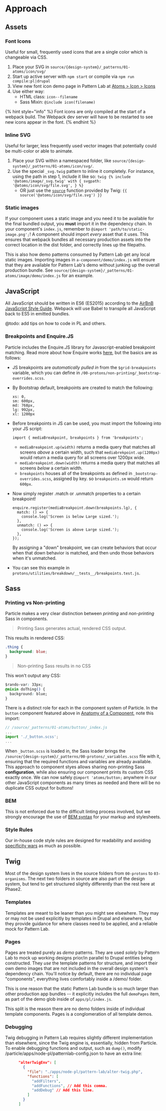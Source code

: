 # Approach

## Assets

### Font Icons

Useful for small, frequently used icons that are a single color which is changeable via CSS.

1. Place your SVG in `source/{design-system}/_patterns/01-atoms/icon/svg/`
2. Start up active server with `npm start` or compile via `npm run compile:pl|drupal`
3. View new font icon demo page in Pattern Lab at [Atoms &gt; Icon &gt; Icons](http://localhost:8080/pl/?p=atoms-icons)
4. Use either way:
   * HTML class: `icon--filename`
   * Sass Mixin: `@include icon(filename)`

{% hint style="info" %}
Font icons are only compiled at the start of a webpack build. The Webpack dev server will have to be restarted to see new icons appear in the font.
{% endhint %}

### Inline SVG

Useful for larger, less frequently used vector images that potentially could be multi-color or able to animate.

1. Place your SVG within a namespaced folder, like `source/{design-system}/_patterns/01-atoms/icon/svg/`.
2. Use the special `_svg.twig` pattern to inline it completely. For instance, using the path in step 1, include it like so: `twig {% include '@atoms/image/_svg.twig' with { svgpath: '@atoms/icon/svg/file.svg', } %}`
   * OR just use the [`source`](https://twig.symfony.com/doc/2.x/functions/source.html) function provided by Twig: `{{ source('@atoms/icon/svg/file.svg') }}`

### Static images

If your component uses a static image and you need it to be available for the final bundled output, you **must** import it in the dependency chain. In your component's `index.js`, remember to `@import 'path/to/static-image.png';`! A component should import _every_ asset that it uses. This ensures that webpack bundles all necessary production assets into the correct location in the dist folder, and correctly lines up the filepaths.

This is also how demo patterns consumed by Pattern Lab get any local static images. Importing images in `a-component/demo/index.js` will ensure that they are available for Pattern Lab's demo without junking up the overall production bundle. See `source/{design-system}/_patterns/01-atoms/image/demo/index.js` for an example.

## JavaScript

All JavaScript should be written in ES6 \(ES2015\) according to the [AirBnB JavaScript Style Guide](https://github.com/airbnb/javascript). Webpack will use Babel to transpile all JavaScript back to ES5 in emitted bundles.

@todo: add tips on how to code in PL and others.

### Breakpoints and Enquire.JS

Particle includes the Enquire.JS library for Javascript-enabled breakpoint matching. Read more about how Enquire works [here](http://wicky.nillia.ms/enquire.js/), but the basics are as follows:

* JS breakpoints are _automatically pulled in_ from the `$grid-breakpoints` variable, which you can define in `/00-protons/non-printing/_bootstrap-overrides.scss`.
* By Bootstrap default, breakpoints are created to match the following:

  ```text
  xs: 0,
  sm: 600px,
  md: 768px,
  lg: 992px,
  xl: 1200px
  ```

* Before breakpoints in JS can be used, you must import the following into your JS script:

  ```text
  import { mediaBreakpoint, breakpoints } from 'breakpoints';
  ```

  * `mediaBreakpoint.up(width)` returns a media query that matches all screens _above_ a certain width, such that `mediabrekpoint.up(1200px)` would return a media query for all screens over 1200px wide.
  * `mediabreakpoint.down(width)` returns a media query that matches all screens _below_ a certain width.
  * `breakpoints` houses all of the breakpoints as defined in `_bootstrap-overrides.scss`, assigned by key. so `breakpoints.sm` would return `600px`.

* Now simply register .match or .unmatch properties to a certain breakpoint!

  ```text
  enquire.register(mediaBreakpoint.down(breakpoints.lg), {
    match: () => {
      console.log('Screen is below Large sized.');
    },
    unmatch: () => {
      console.log('Screen is above Large sized.');
    },
  });
  ```

  By assigning a "down" breakpoint, we can create behaviors that occur when that down behavior is matched, and then undo those behaviors when it's unmatched.

* You can see this example in `protons/utilities/breakdown/__tests__/breakpoints.test.js`.

## Sass

### Printing vs Non-printing

Particle makes a very clear distinction between _printing_ and _non-printing_ Sass in components.

> Printing Sass generates actual, rendered CSS output.

This results in rendered CSS:

```css
.thing {
  background: blue;
}
```

> Non-printing Sass results in no CSS

This won't output any CSS:

```css
$rando-var: 33px;
@mixin doThing() {
  background: blue;
}
```

There is a distinct role for each in the component system of Particle. In the `button` component featured above in [Anatomy of a Component](https://phase2.github.io/frontend-docs/architecture/components/#anatomy-of-a-component), note this import:

```javascript
// /source/_patterns/01-atoms/button/_index.js
...
import './_button.scss';
...
```

When `_button.scss` is loaded in, the Sass loader brings the `/source/{design-system}/_patterns/00-protons/_variables.scss` file with it, ensuring that the required functions and variables are already available. This approach to component styes allows sharing non-printing Sass **configuration**, while also ensuring our component prints its custom CSS exactly once. We can now safely `@import 'atoms/button;` anywhere in our other JavaScript components as many times as needed and there will be no duplicate CSS output for buttons!

### BEM

This is not enforced due to the difficult linting process involved, but we strongly encourage the use of [BEM syntax](http://getbem.com/introduction/) for your markup and stylesheets.

### Style Rules

Our in-house code style rules are designed for readability and avoiding [specificity wars](http://www.standardista.com/css3/css-specificity/) as much as possible.

## Twig

Most of the design system lives in the source folders from `00-protons` to `03-organisms`. The next two folders in source are also part of the design system, but tend to get structured slightly differently than the rest here at Phase2.

### Templates

Templates are meant to be leaner than you might see elsewhere. They may or may not be used explicitly by templates in Drupal and elsewhere, but they provide guidance for where classes need to be applied, and a reliable mock for Pattern Lab.

### Pages

Pages are treated purely as _demo_ patterns. They are used _solely_ by Pattern Lab to mock up working designs prior/in parallel to Drupal entities being constructed. They _use_ the template patterns for structure, and import their own demo images that are not included in the overall design system's dependency chain. You'll notice by default, there are no individual page "components", everything lives comfortably inside a /demo/ folder.

This is one reason that the static Pattern Lab bundle is so much larger than other production app bundles -- it explicitly includes the full `demoPages` item, as part of the demo glob inside of `apps/pl/index.js`.

This split is the reason there are no demo folders inside of individual template components. Pages is a conglomeration of all template demos.

### Debugging

Twig debugging in Pattern Lab requires slightly different implementation than elsewhere, since the Twig engine is, essentially, hidden from Particle. To enable debugging functions and output, such as `dump()`, modify  /particle/apps/node-pl/patternlab-config.json to have an extra line:

```JSON
      "alterTwigEnv": [
        {
          "file": "./apps/node-pl/pattern-lab/alter-twig.php",
          "functions": [
            "addFilters",
            "addFunctions", // Add this comma.
            "addDebug" // Add this line.
          ]
        }
      ]
```
